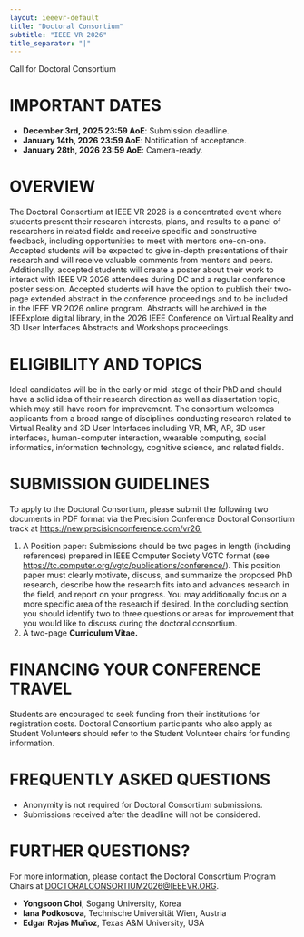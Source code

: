 ```yaml
---
layout: ieeevr-default
title: "Doctoral Consortium"
subtitle: "IEEE VR 2026"
title_separator: "|"
---
```

<script type="text/javascript">
    $(document).ready(function(){
		var email = ""; 
		var domain = "ieeevr.org"; 

		email = "doctoralconsortium2025"; 
        	
		$(".doctoralconsortium").html("<span class='text-nowrap'><a href=javascript:location='" + "mail" + "to:" + email + "@" + domain + "'><i class='fas fa-fw fa-envelope-square emailIcon' style=''></i><i class='emailText'>" + email + "@" + domain + "</a></i></span>"); 

        $(".doctoralconsortiumSm").html("<span class='text-nowrap'><a href=javascript:location='" + "mail" + "to:" + email + "@" + domain + "'><i class='fas fa-fw fa-envelope-square emailIconSm' style=''></i><i class='emailTextSm'>" + email + "@" + domain + "</a></i></span>");    
	});
</script>
<p class="big_title" style="padding-bottom:0; margin-bottom:0">Call for Doctoral Consortium</p>

<h1>IMPORTANT DATES</h1> 
<ul>
<li><strong>December 3rd, 2025 23:59 AoE</strong>: Submission deadline.</li>
<li><strong>January 14th, 2026 23:59 AoE</strong>: Notification of acceptance.</li>
<li><strong>January 28th, 2026 23:59 AoE</strong>: Camera-ready.</li>
</ul>

<h1>OVERVIEW</h1>
<p>
The Doctoral Consortium at IEEE VR 2026 is a concentrated event where students present their research interests, plans, and results to a panel of researchers in related fields and receive specific and constructive feedback, including opportunities to meet with mentors one-on-one. Accepted students will be expected to give in-depth presentations of their research and will receive valuable comments from mentors and peers. Additionally, accepted students will create a poster about their work to interact with IEEE VR 2026 attendees during DC and a regular conference poster session. Accepted students will have the option to publish their two-page extended abstract in the conference proceedings and to be included in the IEEE VR 2026 online program. Abstracts will be archived in the IEEExplore digital library, in the 2026 IEEE Conference on Virtual Reality and 3D User Interfaces Abstracts and Workshops proceedings.</p>

<h1>ELIGIBILITY AND TOPICS</h1>
<p>Ideal candidates will be in the early or mid-stage of their PhD and should have a solid idea of their research direction as well as dissertation topic, which may still have room for improvement. The consortium welcomes applicants from a broad range of disciplines conducting research related to Virtual Reality and 3D User Interfaces including VR, MR, AR, 3D user interfaces, human-computer interaction, wearable computing, social informatics, information technology, cognitive science, and related fields.</p>


<h1>SUBMISSION GUIDELINES</h1>
<p>To apply to the Doctoral Consortium, please submit the following two documents in PDF format via the Precision Conference Doctoral Consortium track at <a href="https://new.precisionconference.com/vr26" target="_blank">https://new.precisionconference.com/vr26.</a></p>
<ol>
<li>A Position paper: Submissions should be two pages in length (including references) prepared in IEEE Computer Society VGTC format (see <a href="https://tc.computer.org/vgtc/publications/conference/" target="_blank">https://tc.computer.org/vgtc/publications/conference/</a>). This position paper must clearly motivate, discuss, and summarize the proposed PhD research, describe how the research fits into and advances research in the field, and report on your progress. You may additionally focus on a more specific area of the research if desired. In the concluding section, you should identify two to three questions or areas for improvement that you would like to discuss during the doctoral consortium.</li>
<li>A two-page <strong>Curriculum Vitae.</strong></li>
</ol>
<h1>FINANCING YOUR CONFERENCE TRAVEL</h1>
<p>
Students are encouraged to seek funding from their institutions for registration costs. Doctoral Consortium participants who also apply as Student Volunteers should refer to the Student Volunteer chairs for funding information.</p>


<h1>FREQUENTLY ASKED QUESTIONS</h1>
<ul>
<li>Anonymity is not required for Doctoral Consortium submissions.</li>
<li>Submissions received after the deadline will not be considered.</li>
</ul>

<h1>FURTHER QUESTIONS?</h1>
<p>For more information, please contact the Doctoral Consortium Program Chairs at <a href="mailto:DOCTORALCONSORTIUM2026@IEEEVR.ORG">DOCTORALCONSORTIUM2026@IEEEVR.ORG</a>.</p>
<ul>
<li><strong>Yongsoon Choi</strong>, Sogang University, Korea</li>
<li><strong>Iana Podkosova</strong>, Technische Universität Wien, Austria</li>
<li><strong>Edgar Rojas Muñoz</strong>, Texas A&M University, USA</li>
</ul>

